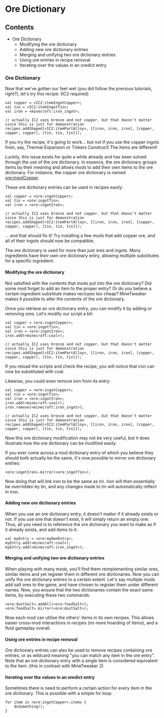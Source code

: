 # Ore Dictionary
## Contents
* Ore Dictionary
  * Modifying the ore dictionary
  * Adding new ore dictionary entries
  * Merging and unifying two ore dictionary entries
  * Using ore entries in recipe removal
  * Iterating over the values in an oredict entry
### Ore Dictionary
Now that we've gotten our feet wet (you did follow the previous tutorials, right?), let's try this recipe: (IC2 required)

```zenscript
val copper = <IC2:itemIngotCopper>;
val tin = <IC2:itemIngotTin>;
val iron = <minecraft:iron_ingot>;

// actually IC2 uses bronze and not copper. but that doesn't matter since this is just for demonstration
recipes.addShaped(<IC2:itemPartAlloy>, [[iron, iron, iron], [copper, copper, copper], [tin, tin, tin]]);
```
If you try the recipe, it's going to work... but not if you use the copper ingots from, say, Thermal Expansion or Tinkers Construct! The items are different!

Luckily, this issue exists for quite a while already and has been solved through the use of the ore dictionary. In essence, the ore dictionary groups items by their meaning and allows mods to add their own items to the ore dictionary. For instance, the copper ore dictionary is named <ore:ingotCopper>.

These ore dictionary entries can be used in recipes easily:

```zenscript
val copper = <ore:ingotCopper>;
val tin = <ore:ingotTin>;
val iron = <ore:ingotIron>;

// actually IC2 uses bronze and not copper. but that doesn't matter since this is just for demonstration
recipes.addShaped(<IC2:itemPartAlloy>, [[iron, iron, iron], [copper, copper, copper], [tin, tin, tin]]);
```
... and that should fix it! Try installing a few mods that add copper ore, and all of their ingots should now be compatible.

The ore dictionary is used for more than just ores and ingots. Many ingredients have their own ore dictionary entry, allowing multiple substitutes for a specific ingredient.

#### Modifying the ore dictionary
Not satisfied with the contents that mods put into the ore dictionary? Did some mod forget to add an item to the proper entry? Or do you believe a certain ingredient substitute makes recicpes too cheap? MineTweaker makes it possible to alter the contents of the ore dictionary.

Once you retrieve an ore dictionary entry, you can modify it by adding or removing ores. Let's modify our script a bit:

```zenscript
val copper = <ore:ingotCopper>;
val tin = <ore:ingotTin>;
val iron = <ore:ingotIron>;
iron.add(<minecraft:coal>);

// actually IC2 uses bronze and not copper. but that doesn't matter since this is just for demonstration
recipes.addShaped(<IC2:itemPartAlloy>, [[iron, iron, iron], [copper, copper, copper], [tin, tin, tin]]);
```
If you reload the scripts and check the recipe, you will notice that iron can now be substituted with coal.

Likewise, you could even remove iron from its entry:

```zenscript
val copper = <ore:ingotCopper>;
val tin = <ore:ingotTin>;
val iron = <ore:ingotIron>;
iron.add(<minecraft:coal>);
iron.remove(<minecraft:iron_ingot>);

// actually IC2 uses bronze and not copper. but that doesn't matter since this is just for demonstration
recipes.addShaped(<IC2:itemPartAlloy>, [[iron, iron, iron], [copper, copper, copper], [tin, tin, tin]]);
```
Now this ore dictionary modification may not be very useful, but it does illustrate how the ore dictionary can be modified easily.

If you ever come across a mod dictionary entry of which you believe they should both actually be the same, it's now possible to mirror ore dictionary entries:

```zenscript
<ore:ingotIron>.mirror(<ore:ingotTin>);
```
Now doing that will link iron to be the same as tin. Iron will then essentially be overridden by tin, and any changes made to tin will automatically reflect in iron.

#### Adding new ore dictionary entries
When you use an ore dictionary entry, it doesn't matter if it already exists or not. If you use one that doesn't exist, it will simply return an empty one. Thus, all you need is to reference the ore dictionary you want to make as if it already exists, and add items to it:

```zenscript
val myEntry = <ore:myOwnEntry>;
myEntry.add(<minecraft:coal>);
myEntry.add(<minecraft:iron_ingot>);
```
#### Merging and unifying two ore dictionary entries
When playing with many mods, you'll find them reimplementing similar ores, similar items and yet register them in different ore dictionaries. Now you can unify the ore dictionary entries to a certain extent. Let's say multiple mods add salt ores to the game, and have chosen to register them under different names. Now, you ensure that the two dictionaries contain the exact same items, by executing these two commands.

```zenscript
<ore:dustSalt>.addAll(<ore:foodSalt>);
<ore:foodSalt>.mirror(<ore:dustSalt>); 
```
Now each mod can utilise the others' items in its own recipes. This allows easier cross-mod interactions in recipes (no more hoarding of items), and a fluid gameplay overall.

#### Using ore entries in recipe removal
Ore dictionary entries can also be used to remove recipes containing ore entries, or as wildcard meaning "you can match any item in the ore entry". Note that an ore dictionary entry with a single item is considered equivalent to the item. (this in contrast with MineTweaker 2)

#### Iterating over the values in an oredict entry
Sometimes there is need to perform a certain action for every item in the ore dictionary. This is possible with a simple for loop:

```zenscript
for item in <ore:ingotCopper>.items {
    doSomething();
}
```